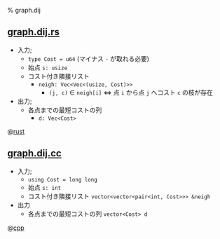 % graph.dij

## [graph.dij.rs](graph.dij.rs)

- 入力;
    - `type Cost = u64` (マイナス `-` が取れる必要)
    - 始点 `s: usize`
    - コスト付き隣接リスト
        - `neigh: Vec<Vec<(usize, Cost)>>`
            - `(j, c)` $\in$ `neigh[i]` $\iff$ 点 `i` から点 `j` へコスト `c` の枝が存在
- 出力;
    - 各点までの最短コストの列
        - `d: Vec<Cost>`

@[rust](graph.dij.rs)

## [graph.dij.cc](graph.dij.cc)

- 入力;
    - `using Cost = long long`
    - 始点 `s: int`
    - コスト付き隣接リスト `vector<vector<pair<int, Cost>>> &neigh`
- 出力
    - 各点までの最短コストの列 `vector<Cost> d`

@[cpp](graph.dij.cc)
